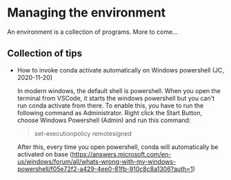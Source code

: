# Managing the environment

An environment is a collection of programs. More to come...

## Collection of tips

* How to invoke conda activate automatically on Windows powershell (JC, 2020-11-20)

    In modern windows, the default shell is powershell. When you open the terminal from VSCode, it starts the windows powershell but you can't run conda activate from there. To enable this, you have to run the following command as Administrator. Right click the Start Button, choose Windows Powershell (Admin) and run this command:
    
    > set-executionpolicy remotesigned

    After this, every time you open powershell, conda will automatically be activated on base (https://answers.microsoft.com/en-us/windows/forum/all/whats-wrong-with-my-windows-powershell/f05e72f2-a429-4ee0-81fb-910c8c8a1306?auth=1)